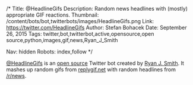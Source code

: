 /*
Title: @HeadlineGifs
Description: Random news headlines with (mostly) appropriate GIF reactions.
Thumbnail: /content/bots/bot,twitterbots/images/HeadlineGifs.png
Link: https://twitter.com/HeadlineGifs
Author: Stefan Bohacek
Date: September 26, 2015
Tags: twitter,bot,twitterbot,active,opensource,open source,python,images,gif,news,Ryan_J_Smith

Nav: hidden
Robots: index,follow
*/

[@HeadlineGifs](https://twitter.com/HeadlineGifs) is an [open source](https://github.com/Ryan-J-Smith/headline-gifs) Twitter bot created by [Ryan J. Smith](https://twitter.com/Ryan_J_Smith). It mashes up random gifs from [replygif.net](http://replygif.net) with random headlines from [/r/news](http://reddit.com/r/news).